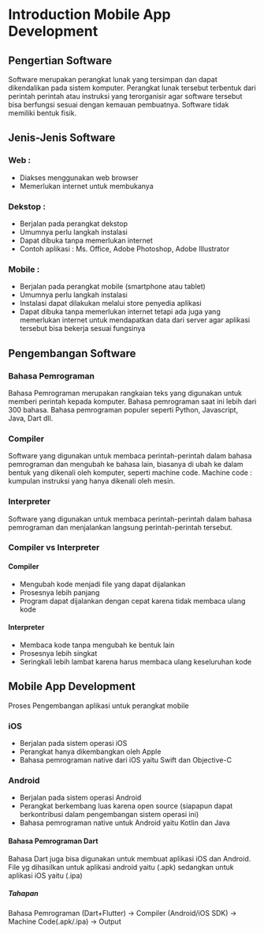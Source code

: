 # Introduction Mobile App Development

## Pengertian Software
Software merupakan perangkat lunak yang tersimpan dan dapat dikendalikan pada sistem komputer. Perangkat lunak tersebut terbentuk dari perintah perintah atau instruksi yang terorganisir agar software tersebut bisa berfungsi sesuai dengan kemauan pembuatnya. Software tidak memiliki bentuk fisik.

## Jenis-Jenis Software

### Web :
- Diakses menggunakan web browser
- Memerlukan internet untuk membukanya

### Dekstop :
- Berjalan pada perangkat dekstop
- Umumnya perlu langkah instalasi
- Dapat dibuka tanpa memerlukan internet
- Contoh aplikasi : Ms. Office, Adobe Photoshop, Adobe Illustrator

### Mobile :
- Berjalan pada perangkat mobile (smartphone atau tablet)
- Umumnya perlu langkah instalasi
- Instalasi dapat dilakukan melalui store penyedia aplikasi
- Dapat dibuka tanpa memerlukan internet tetapi ada juga yang memerlukan internet untuk mendapatkan data dari server agar aplikasi tersebut bisa bekerja sesuai fungsinya

## Pengembangan Software

### Bahasa Pemrograman
Bahasa Pemrograman merupakan rangkaian teks yang digunakan untuk memberi perintah kepada komputer.
Bahasa pemrograman saat ini lebih dari 300 bahasa.  Bahasa pemrograman populer seperti Python, Javascript, Java, Dart dll.

### Compiler
Software yang digunakan untuk membaca perintah-perintah dalam bahasa pemrograman dan mengubah ke bahasa lain, biasanya di ubah ke dalam bentuk yang dikenali oleh komputer, seperti machine code.
Machine code : kumpulan instruksi yang hanya dikenali oleh mesin.

### Interpreter
Software yang digunakan untuk membaca perintah-perintah dalam bahasa pemrograman dan menjalankan langsung perintah-perintah tersebut.

### Compiler vs Interpreter
#### Compiler
- Mengubah kode menjadi file yang dapat dijalankan
- Prosesnya lebih panjang
- Program dapat dijalankan dengan cepat karena tidak membaca ulang kode
#### Interpreter
- Membaca kode tanpa mengubah ke bentuk lain
- Prosesnya lebih singkat
- Seringkali lebih lambat karena harus membaca ulang keseluruhan kode

## Mobile App Development
Proses Pengembangan aplikasi untuk perangkat mobile

### iOS
- Berjalan pada sistem operasi iOS
- Perangkat hanya dikembangkan oleh Apple
- Bahasa pemrograman native dari iOS yaitu Swift dan Objective-C
### Android
- Berjalan pada sistem operasi Android
- Perangkat berkembang luas karena open source (siapapun dapat berkontribusi dalam pengembangan sistem operasi ini)
- Bahasa pemrograman native untuk Android yaitu Kotlin dan Java

#### Bahasa Pemrograman Dart 
Bahasa Dart juga bisa digunakan untuk membuat aplikasi iOS dan Android. File yg dihasilkan untuk aplikasi android yaitu (.apk) sedangkan untuk aplikasi iOS yaitu (.ipa)
##### Tahapan
Bahasa Pemrograman (Dart+Flutter) -> Compiler (Android/iOS SDK) -> Machine Code(.apk/.ipa) -> Output